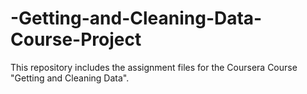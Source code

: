 # -Getting-and-Cleaning-Data-Course-Project
This repository includes the assignment files for the Coursera Course "Getting and Cleaning Data". 

